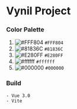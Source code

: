 # Vynil Project

### Color Palette

1. ![#FFF804](https://via.placeholder.com/50x50/FFF804/FFF804.png) `#FFF804`
2. ![#81836C](https://via.placeholder.com/50x50/81836C/81836C.png) `#81836C`
3. ![#E280FF](https://via.placeholder.com/50x50/E280FF/E280FF.png) `#E280FF`
4. ![#ffffff](https://via.placeholder.com/50x50/ffffff/ffffff.png) `#ffffff`
5. ![#000000](https://via.placeholder.com/50x50/000000/000000.png) `#000000`


### Build
    - Vue 3.0
    - Vite